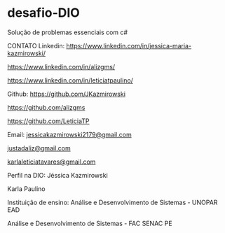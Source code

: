 # desafio-DIO
Solução de problemas essenciais com c#

CONTATO
Linkedin:
https://www.linkedin.com/in/jessica-maria-kazmirowski/

https://www.linkedin.com/in/alizgms/

https://www.linkedin.com/in/leticiatpaulino/


Github:
https://github.com/JKazmirowski

https://github.com/alizgms

https://github.com/LeticiaTP


Email:
jessicakazmirowski2179@gmail.com

justadaliz@gmail.com 

karlaleticiatavares@gmail.com


Perfil na DIO: 
Jéssica Kazmirowski

Karla Paulino


Instituição de ensino:
Análise e Desenvolvimento de Sistemas - UNOPAR EAD

Análise e Desenvolvimento de Sistemas - FAC SENAC PE